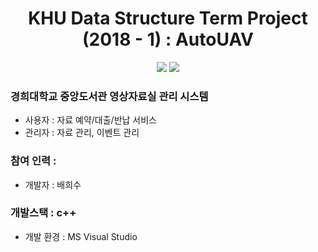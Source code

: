 <h1 align="center">KHU Data Structure Term Project (2018 - 1) : AutoUAV</h1>

<p align="center">
	<a href="#"><img src="https://img.shields.io/badge/DS-2018-lightgrey"></a>
	<a href="#"><img src="https://img.shields.io/github/license/mashape/apistatus.svg"></a>	
</p>

### 경희대학교 중앙도서관 영상자료실 관리 시스템
- 사용자 : 자료 예약/대출/반납 서비스
- 관리자 : 자료 관리, 이벤트 관리

### 참여 인력 : 
- 개발자 : 배희수 

### 개발스택 : c++
- 개발 환경 : MS Visual Studio
